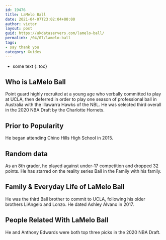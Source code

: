 ```yaml
---
id: 19476
title: LaMelo Ball
date: 2021-04-07T23:02:04+00:00
author: victor
layout: post
guid: https://ukdataservers.com/lamelo-ball/
permalink: /04/07/lamelo-ball
tags:
- say thank you
category: Guides
---
```


* some text
{: toc}


## Who is LaMelo Ball



Point guard highly recruited at a young age who verbally committed to play at UCLA, then deferred in order to play one season of professional ball in Australia with the Illawarra Hawks of the NBL. He was selected third overall in the 2020 NBA Draft by the Charlotte Hornets. 

                
                
                
## Prior to Popularity



He began attending Chino Hills High School in 2015. 

                
                
                
## Random data



As an 8th grader, he played against under-17 competition and dropped 32 points. He has starred on the reality series Ball in the Family with his family. 

                
                
                
## Family & Everyday Life of LaMelo Ball



He was the third Ball brother to commit to UCLA, following his older brothers LiAngelo and Lonzo. He dated Ashley Alvano in 2017. 

                
                
                
## People Related With LaMelo Ball



He and Anthony Edwards were both top three picks in the 2020 NBA Draft. 

                
              
            
          
          
          